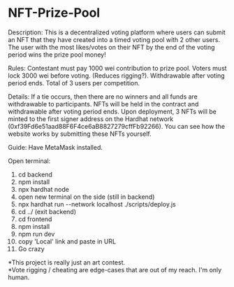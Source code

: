 <!-- @format -->

# NFT-Prize-Pool

Description:
This is a decentralized voting platform where users can submit an NFT that they have created into a timed voting pool with 2 other users.
The user with the most likes/votes on their NFT by the end of the voting period wins the prize pool money!

Rules:
Contestant must pay 1000 wei contribution to prize pool.
Voters must lock 3000 wei before voting. (Reduces rigging?). Withdrawable after voting period ends.
Total of 3 users per competition.

Details:
If a tie occurs, then there are no winners and all funds are withdrawable to participants.
NFTs will be held in the contract and withdrawable after voting period ends.
Upon deployment, 3 NFTs will be minted to the first signer address on the Hardhat network (0xf39Fd6e51aad88F6F4ce6aB8827279cffFb92266). You can see how the website works by submitting these NFTs yourself.

Guide: Have MetaMask installed.

Open terminal:

1. cd backend
2. npm install
3. npx hardhat node
4. open new terminal on the side (still in backend)
5. npx hardhat run --network localhost ./scripts/deploy.js
6. cd ../ (exit backend)
7. cd frontend
8. npm install
9. npm run dev
10. copy 'Local' link and paste in URL
11. Go crazy

*This project is really just an art contest.  
*Vote rigging / cheating are edge-cases that are out of my reach. I'm only human.
